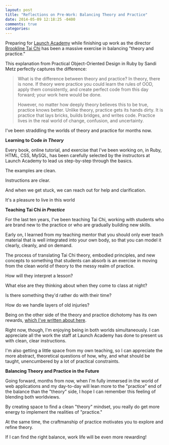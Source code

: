 ```yaml
---
layout: post
title: "Reflections on Pre-Work: Balancing Theory and Practice"
date: 2014-05-09 12:18:25 -0400
comments: true
categories:
---
```


Preparing for <a href="http://www.launchacademy.com">Launch Academy</a>
while finishing up work as the director <a href="http://www.brooklinetaichi.org">Brookline Tai Chi</a> has been a massive exercise in balancing "theory and practice."

This explanation from Practical Object-Oriented Design in Ruby by Sandi Metz perfectly captures the difference:
<!-- more -->

<blockquote>What is the difference between theory and practice?
In theory, there is none. If theory were practice you could learn the rules of OOD, apply them consistently, and create perfect code from this day forward; your work here would be done.

However, no matter how deeply theory believes this to be true, practice knows better. Unlike theory, practice gets its hands dirty. It is practice that lays bricks, builds bridges, and writes code. Practice lives in the real world of change, confusion, and uncertainty.</blockquote>

I've been straddling the worlds of theory and practice for months now.

<strong>Learning to Code <em>in Theory</em></strong>

Every book, online tutorial, and exercise that I've been working on, in Ruby, HTML, CSS, MySQL, has been carefully selected by the instructors at Launch Academy to lead us step-by-step through the basics.

The examples are clean.

Instructions are clear.

And when we get stuck, we can reach out for help and clarification.

It's a pleasure to live in this world

<strong>Teaching Tai Chi <em>in Practice</em></strong>

For the last ten years, I've been teaching Tai Chi, working with students who are brand new to the practice or who are gradually building new skills.

Early on, I learned from my teaching mentor that you should only ever teach material that is well integrated into your own body, so that you can model it clearly, cleanly, and on demand.

The process of translating Tai Chi theory, embodied principles, and new concepts to something that students can absorb is an exercise in moving from the clean world of theory to the messy realm of practice.

How will they interpret a lesson?

What else are they thinking about when they come to class at night?

Is there something they'd rather do with their time?

How do we handle layers of old injuries?

Being on the other side of the theory and practice dichotomy has its own rewards, <a href="http://dankleiman.com/about/">which I've written about here</a>.

Right now, though, I'm enjoying being in both worlds simultaneously. I can appreciate all the work the staff at Launch Academy has done to present us with clean, clear instructions.

I'm also getting a little space from my own teaching, so I can appreciate the more abstract, theoretical questions of how, why, and what should be taught, unencumbered by a lot of practical constraints.

<strong>Balancing Theory and Practice in the Future</strong>

Going forward, months from now, when I'm fully immersed in the world of web applications and my day-to-day will lean more to the "practice" end of the balance than the "theory" side, I hope I can remember this feeling of blending both worldviews.

By creating space to find a clean "theory" mindset, you really do get more energy to implement the realities of "practice."

At the same time, the craftmanship of practice motivates you to explore and refine theory.

If I can find the right balance, work life will be even more rewarding!
